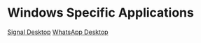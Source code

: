 # Windows Specific Applications

[Signal Desktop](https://github.com/digitalsleuth/sourcebook/blob/main/windows/applications/signal-desktop.md)
[WhatsApp Desktop](https://github.com/digitalsleuth/sourcebook/blob/main/windows/applications/whatsapp-desktop.md)
